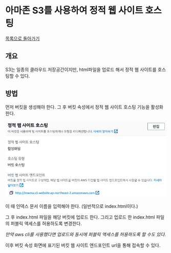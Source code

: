 # 아마존 S3를 사용하여 정적 웹 사이트 호스팅

[목록으로 돌아가기](/README.md)

## 개요

S3는 일종의 클라우드 저장공간이지만, html파일을 업로드 해서 정적 웹 사이트를 호스팅할 수 있다.

## 방법

먼저 버킷을 생성해야 한다. 그 후 버킷 속성에서 정적 웹 사이트 호스팅 기능을 활성화 한다.

![web-hosting](images/s3-static-web-hosting.png)

이 때 인덱스 문서 이름을 입력해야 한다. (일반적으로 index.html이다.)

그 후 index.html 파일을 해당 버킷에 업로드 한다. 그리고 업로드 한 index.html 파일의 퍼블릭 액세스를 허용하도록 변경한다.

*만약 aws cli를 사용했다면 업로드와 동시에 퍼블릭 액세스를 허용하도록 할 수도 있다.*

이후 버킷 속성 화면에 표기된 버킷 웹 사이트 엔드포인트 url을 통해 접속할 수 있다.

